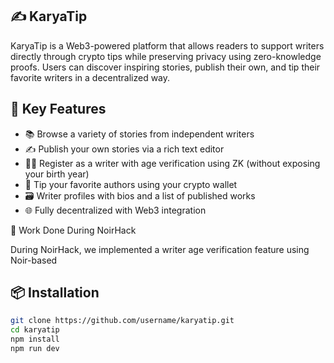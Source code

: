 ## ✍️ KaryaTip

KaryaTip is a Web3-powered platform that allows readers to support writers directly through crypto tips while preserving privacy using zero-knowledge proofs. Users can discover inspiring stories, publish their own, and tip their favorite writers in a decentralized way.

## 🚀 Key Features

* 📚 Browse a variety of stories from independent writers
* ✍️ Publish your own stories via a rich text editor
* 🧑‍💼 Register as a writer with age verification using ZK (without exposing your birth year)
* 💸 Tip your favorite authors using your crypto wallet
* 🗃️ Writer profiles with bios and a list of published works
* 🌐 Fully decentralized with Web3 integration

🧠 Work Done During NoirHack

During NoirHack, we implemented a writer age verification feature using Noir-based

## 📦 Installation

```bash
git clone https://github.com/username/karyatip.git
cd karyatip
npm install
npm run dev
